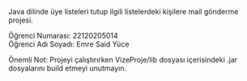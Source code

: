 Java dilinde üye listeleri tutup ilgili listelerdeki kişilere mail gönderme projesi.

Öğrenci Numarası: 22120205014  
Öğrenci Adı Soyadı: Emre Said Yüce

Önemli Not: Projeyi çalıştırırken VizeProje/lib dosyası içerisindeki .jar dosyalarını build etmeyi unutmayın.
